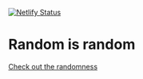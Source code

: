[![Netlify Status](https://api.netlify.com/api/v1/badges/58f16a0a-15da-4d0b-a2c4-b1bdf389474a/deploy-status)](https://app.netlify.com/sites/wowthatisrandom/deploys)

# Random is random

[Check out the randomness](https://wowthatisrandom.netlify.app/)

